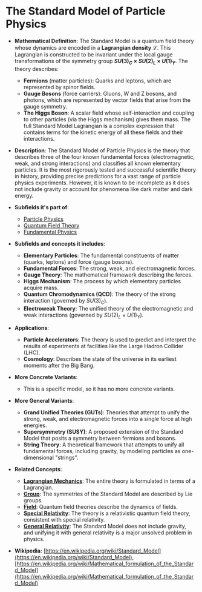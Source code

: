 # The Standard Model of Particle Physics

- **Mathematical Definition**: The Standard Model is a quantum field theory whose dynamics are encoded in a **Lagrangian density** $\mathcal{L}$. This Lagrangian is constructed to be invariant under the local gauge transformations of the symmetry group **$SU(3)_C \times SU(2)_L \times U(1)_Y$**. The theory describes:
    - **Fermions** (matter particles): Quarks and leptons, which are represented by spinor fields.
    - **Gauge Bosons** (force carriers): Gluons, W and Z bosons, and photons, which are represented by vector fields that arise from the gauge symmetry.
    - **The Higgs Boson**: A scalar field whose self-interaction and coupling to other particles (via the Higgs mechanism) gives them mass.
The full Standard Model Lagrangian is a complex expression that contains terms for the kinetic energy of all these fields and their interactions.

- **Description**: The Standard Model of Particle Physics is the theory that describes three of the four known fundamental forces (electromagnetic, weak, and strong interactions) and classifies all known elementary particles. It is the most rigorously tested and successful scientific theory in history, providing precise predictions for a vast range of particle physics experiments. However, it is known to be incomplete as it does not include gravity or account for phenomena like dark matter and dark energy.

- **Subfields it's part of**:
    - [Particle Physics](https://en.wikipedia.org/wiki/Particle_physics)
    - [Quantum Field Theory](https://en.wikipedia.org/wiki/Quantum_field_theory)
    - [Fundamental Physics](https://en.wikipedia.org/wiki/Fundamental_physics)

- **Subfields and concepts it includes**:
    - **Elementary Particles**: The fundamental constituents of matter (quarks, leptons) and force (gauge bosons).
    - **Fundamental Forces**: The strong, weak, and electromagnetic forces.
    - **Gauge Theory**: The mathematical framework describing the forces.
    - **Higgs Mechanism**: The process by which elementary particles acquire mass.
    - **Quantum Chromodynamics (QCD)**: The theory of the strong interaction (governed by $SU(3)_C$).
    - **Electroweak Theory**: The unified theory of the electromagnetic and weak interactions (governed by $SU(2)_L \times U(1)_Y$).

- **Applications**:
    - **Particle Accelerators**: The theory is used to predict and interpret the results of experiments at facilities like the Large Hadron Collider (LHC).
    - **Cosmology**: Describes the state of the universe in its earliest moments after the Big Bang.

- **More Concrete Variants**:
    - This is a specific model, so it has no more concrete variants.

- **More General Variants**:
    - **Grand Unified Theories (GUTs)**: Theories that attempt to unify the strong, weak, and electromagnetic forces into a single force at high energies.
    - **Supersymmetry (SUSY)**: A proposed extension of the Standard Model that posits a symmetry between fermions and bosons.
    - **String Theory**: A theoretical framework that attempts to unify all fundamental forces, including gravity, by modeling particles as one-dimensional "strings".

- **Related Concepts**:
    - **[Lagrangian Mechanics](../analytical_mechanics/lagrangian_mechanics.md)**: The entire theory is formulated in terms of a Lagrangian.
    - **[Group](../../../pure_mathematics/algebra/group.md)**: The symmetries of the Standard Model are described by Lie groups.
    - **[Field](../../../pure_mathematics/algebra/field.md)**: Quantum field theories describe the dynamics of fields.
    - **[Special Relativity](../special_relativity/special_relativity.md)**: The theory is a relativistic quantum field theory, consistent with special relativity.
    - **[General Relativity](../general_relativity/einstein_field_equations.md)**: The Standard Model does not include gravity, and unifying it with general relativity is a major unsolved problem in physics.

- **Wikipedia**: [https://en.wikipedia.org/wiki/Standard_Model](https://en.wikipedia.org/wiki/Standard_Model), [https://en.wikipedia.org/wiki/Mathematical_formulation_of_the_Standard_Model](https://en.wikipedia.org/wiki/Mathematical_formulation_of_the_Standard_Model)
